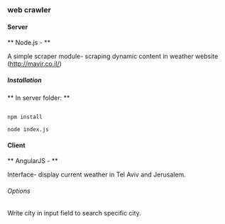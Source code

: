 ### web crawler
#### Server
** Node.js - **

A simple scraper module- scraping dynamic content in weather website (http://mavir.co.il/)

##### Installation

** In server folder: **

```

npm install

node index.js
```


#### Client
** AngularJS - **

Interface- display current weather in Tel Aviv and Jerusalem.

###### Options

Write city in input field to search specific city.
